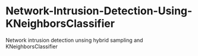 # Network-Intrusion-Detection-Using-KNeighborsClassifier
Network intrusion detection unsing hybrid sampling and KNeighborsClassifier
